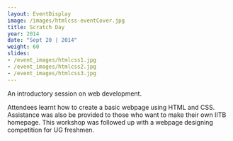 ```yaml
---
layout: EventDisplay
image: /images/htmlcss-eventCover.jpg
title: Scratch Day
year: 2014
date: "Sept 20 | 2014"
weight: 60
slides:
- /event_images/htmlcss1.jpg
- /event_images/htmlcss2.jpg
- /event_images/htmlcss3.jpg
---
```


An introductory session on web development.

<!--break-->

Attendees learnt how to create a basic webpage using HTML and CSS. Assistance was also be provided to those who want to make their own IITB homepage.
This workshop was followed up with a webpage designing competition for UG freshmen.
